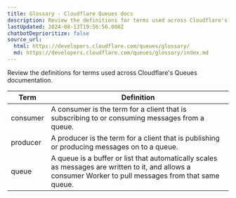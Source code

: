 ```yaml
---
title: Glossary · Cloudflare Queues docs
description: Review the definitions for terms used across Cloudflare's Queues documentation.
lastUpdated: 2024-08-13T19:56:56.000Z
chatbotDeprioritize: false
source_url:
  html: https://developers.cloudflare.com/queues/glossary/
  md: https://developers.cloudflare.com/queues/glossary/index.md
---
```


Review the definitions for terms used across Cloudflare's Queues documentation.

| Term | Definition |
| - | - |
| consumer | A consumer is the term for a client that is subscribing to or consuming messages from a queue. |
| producer | A producer is the term for a client that is publishing or producing messages on to a queue. |
| queue | A queue is a buffer or list that automatically scales as messages are written to it, and allows a consumer Worker to pull messages from that same queue. |
